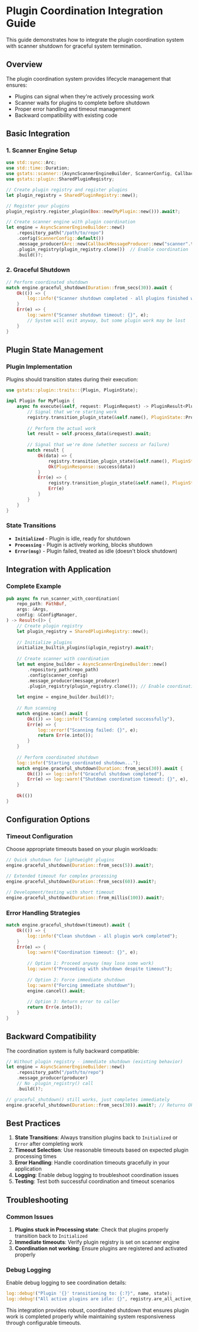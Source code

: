 # Plugin Coordination Integration Guide

This guide demonstrates how to integrate the plugin coordination system with scanner shutdown for graceful system termination.

## Overview

The plugin coordination system provides lifecycle management that ensures:
- Plugins can signal when they're actively processing work
- Scanner waits for plugins to complete before shutdown  
- Proper error handling and timeout management
- Backward compatibility with existing code

## Basic Integration

### 1. Scanner Engine Setup

```rust
use std::sync::Arc;
use std::time::Duration;
use gstats::scanner::{AsyncScannerEngineBuilder, ScannerConfig, CallbackMessageProducer};
use gstats::plugin::SharedPluginRegistry;

// Create plugin registry and register plugins
let plugin_registry = SharedPluginRegistry::new();

// Register your plugins
plugin_registry.register_plugin(Box::new(MyPlugin::new())).await?;

// Create scanner engine with plugin coordination
let engine = AsyncScannerEngineBuilder::new()
    .repository_path("/path/to/repo")
    .config(ScannerConfig::default())
    .message_producer(Arc::new(CallbackMessageProducer::new("scanner".to_string())))
    .plugin_registry(plugin_registry.clone())  // Enable coordination
    .build()?;
```

### 2. Graceful Shutdown

```rust
// Perform coordinated shutdown
match engine.graceful_shutdown(Duration::from_secs(30)).await {
    Ok(()) => {
        log::info!("Scanner shutdown completed - all plugins finished work");
    }
    Err(e) => {
        log::warn!("Scanner shutdown timeout: {}", e);
        // System will exit anyway, but some plugin work may be lost
    }
}
```

## Plugin State Management

### Plugin Implementation

Plugins should transition states during their execution:

```rust
use gstats::plugin::traits::{Plugin, PluginState};

impl Plugin for MyPlugin {
    async fn execute(&self, request: PluginRequest) -> PluginResult<PluginResponse> {
        // Signal that we're starting work
        registry.transition_plugin_state(&self.name(), PluginState::Processing).await?;
        
        // Perform the actual work
        let result = self.process_data(&request).await;
        
        // Signal that we're done (whether success or failure)
        match result {
            Ok(data) => {
                registry.transition_plugin_state(&self.name(), PluginState::Initialized).await?;
                Ok(PluginResponse::success(data))
            }
            Err(e) => {
                registry.transition_plugin_state(&self.name(), PluginState::Error(e.to_string())).await?;
                Err(e)
            }
        }
    }
}
```

### State Transitions

- **`Initialized`** - Plugin is idle, ready for shutdown
- **`Processing`** - Plugin is actively working, blocks shutdown  
- **`Error(msg)`** - Plugin failed, treated as idle (doesn't block shutdown)

## Integration with Application

### Complete Example

```rust
pub async fn run_scanner_with_coordination(
    repo_path: PathBuf,
    args: &Args,
    config: &ConfigManager,
) -> Result<()> {
    // Create plugin registry
    let plugin_registry = SharedPluginRegistry::new();
    
    // Initialize plugins
    initialize_builtin_plugins(&plugin_registry).await?;
    
    // Create scanner with coordination
    let mut engine_builder = AsyncScannerEngineBuilder::new()
        .repository_path(repo_path)
        .config(scanner_config)
        .message_producer(message_producer)
        .plugin_registry(plugin_registry.clone()); // Enable coordination
    
    let engine = engine_builder.build()?;
    
    // Run scanning
    match engine.scan().await {
        Ok(()) => log::info!("Scanning completed successfully"),
        Err(e) => {
            log::error!("Scanning failed: {}", e);
            return Err(e.into());
        }
    }
    
    // Perform coordinated shutdown
    log::info!("Starting coordinated shutdown...");
    match engine.graceful_shutdown(Duration::from_secs(30)).await {
        Ok(()) => log::info!("Graceful shutdown completed"),
        Err(e) => log::warn!("Shutdown coordination timeout: {}", e),
    }
    
    Ok(())
}
```

## Configuration Options

### Timeout Configuration

Choose appropriate timeouts based on your plugin workloads:

```rust
// Quick shutdown for lightweight plugins
engine.graceful_shutdown(Duration::from_secs(5)).await?;

// Extended timeout for complex processing
engine.graceful_shutdown(Duration::from_secs(60)).await?;

// Development/testing with short timeout
engine.graceful_shutdown(Duration::from_millis(100)).await?;
```

### Error Handling Strategies

```rust
match engine.graceful_shutdown(timeout).await {
    Ok(()) => {
        log::info!("Clean shutdown - all plugin work completed");
    }
    Err(e) => {
        log::warn!("Coordination timeout: {}", e);
        
        // Option 1: Proceed anyway (may lose some work)
        log::warn!("Proceeding with shutdown despite timeout");
        
        // Option 2: Force immediate shutdown
        log::warn!("Forcing immediate shutdown");
        engine.cancel().await;
        
        // Option 3: Return error to caller
        return Err(e.into());
    }
}
```

## Backward Compatibility

The coordination system is fully backward compatible:

```rust
// Without plugin registry - immediate shutdown (existing behavior)
let engine = AsyncScannerEngineBuilder::new()
    .repository_path("/path/to/repo")
    .message_producer(producer)
    // No .plugin_registry() call
    .build()?;

// graceful_shutdown() still works, just completes immediately
engine.graceful_shutdown(Duration::from_secs(30)).await?; // Returns Ok(()) immediately
```

## Best Practices

1. **State Transitions**: Always transition plugins back to `Initialized` or `Error` after completing work
2. **Timeout Selection**: Use reasonable timeouts based on expected plugin processing times
3. **Error Handling**: Handle coordination timeouts gracefully in your application
4. **Logging**: Enable debug logging to troubleshoot coordination issues
5. **Testing**: Test both successful coordination and timeout scenarios

## Troubleshooting

### Common Issues

1. **Plugins stuck in Processing state**: Check that plugins properly transition back to `Initialized`
2. **Immediate timeouts**: Verify plugin registry is set on scanner engine
3. **Coordination not working**: Ensure plugins are registered and activated properly

### Debug Logging

Enable debug logging to see coordination details:

```rust
log::debug!("Plugin '{}' transitioning to: {:?}", name, state);
log::debug!("All active plugins are idle: {}", registry.are_all_active_plugins_idle());
```

This integration provides robust, coordinated shutdown that ensures plugin work is completed properly while maintaining system responsiveness through configurable timeouts.